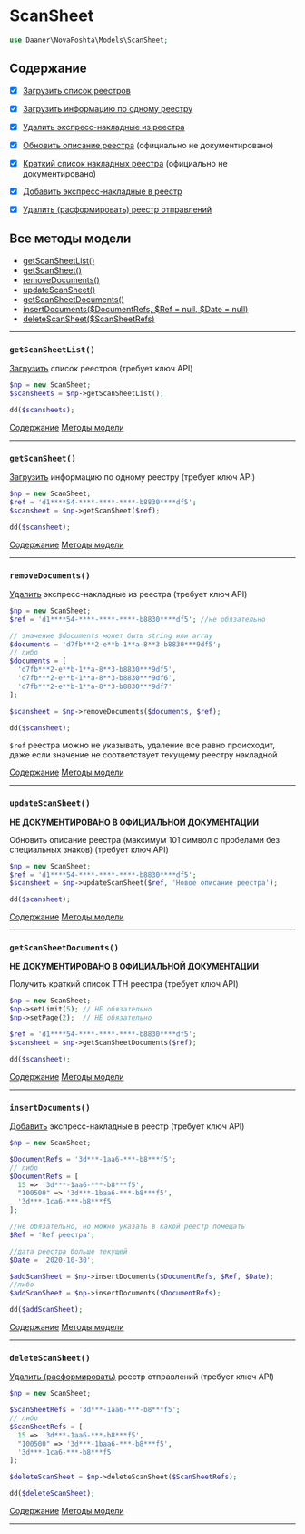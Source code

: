 # ScanSheet

```php
use Daaner\NovaPoshta\Models\ScanSheet;
```

## Содержание
- [x] [Загрузить список реестров](ScanSheet.md#getScanSheetList)
- [x] [Загрузить информацию по одному реестру](ScanSheet.md#getScanSheet)
- [x] [Удалить экспресс-накладные из реестра](ScanSheet.md#removeDocuments)
- [x] [Обновить описание реестра](ScanSheet.md#updateScanSheet) (официально не документировано)
- [x] [Краткий список накладных реестра](ScanSheet.md#getScanSheetDocuments) (официально не документировано)
- [x] [Добавить экспресс-накладные в реестр](ScanSheet.md#insertDocuments)
- [x] [Удалить (расформировать) реестр отправлений](ScanSheet.md#deleteScanSheet)


## Все методы модели
- [getScanSheetList()](#getScanSheetList)
- [getScanSheet()](#getScanSheet)
- [removeDocuments()](#removeDocuments)
- [updateScanSheet()](#updateScanSheet)
- [getScanSheetDocuments()](#getScanSheetDocuments)
- [insertDocuments($DocumentRefs, $Ref = null, $Date = null)](#insertDocuments)
- [deleteScanSheet($ScanSheetRefs)](#deleteScanSheet)

---


### `getScanSheetList()`
[Загрузить](https://devcenter.novaposhta.ua/docs/services/55662bd3a0fe4f10086ec96e/operations/556c7734a0fe4f08e8f7ce31) список реестров (требует ключ API)
```php
$np = new ScanSheet;
$scansheets = $np->getScanSheetList();

dd($scansheets);
```
[Содержание](#Содержание) [Методы модели](#Все-методы-модели)
***


### `getScanSheet()`
[Загрузить](https://devcenter.novaposhta.ua/docs/services/55662bd3a0fe4f10086ec96e/operations/556c7734a0fe4f08e8f7ce31) информацию по одному реестру (требует ключ API)
```php
$np = new ScanSheet;
$ref = 'd1****54-****-****-****-b8830****df5';
$scansheet = $np->getScanSheet($ref);

dd($scansheet);
```
[Содержание](#Содержание) [Методы модели](#Все-методы-модели)
***


### `removeDocuments()`
[Удалить](https://devcenter.novaposhta.ua/docs/services/55662bd3a0fe4f10086ec96e/operations/556c6474a0fe4f08e8f7ce2e) экспресс-накладные из реестра (требует ключ API)
```php
$np = new ScanSheet;
$ref = 'd1****54-****-****-****-b8830****df5'; //не обязательно

// значение $documents может быть string или array
$documents = 'd7fb***2-e**b-1**a-8**3-b8830***9df5';
// либо
$documents = [
  'd7fb***2-e**b-1**a-8**3-b8830***9df5',
  'd7fb***2-e**b-1**a-8**3-b8830***9df6',
  'd7fb***2-e**b-1**a-8**3-b8830***9df7'
];

$scansheet = $np->removeDocuments($documents, $ref);

dd($scansheet);
```
`$ref` реестра можно не указывать, удаление все равно происходит, даже если значение не соответствует текущему реестру накладной

[Содержание](#Содержание) [Методы модели](#Все-методы-модели)
***


### `updateScanSheet()`
__НЕ ДОКУМЕНТИРОВАНО В ОФИЦИАЛЬНОЙ ДОКУМЕНТАЦИИ__

Обновить описание реестра (максимум 101 символ с пробелами без специальных знаков) (требует ключ API)
```php
$np = new ScanSheet;
$ref = 'd1****54-****-****-****-b8830****df5';
$scansheet = $np->updateScanSheet($ref, 'Новое описание реестра');

dd($scansheet);
```
[Содержание](#Содержание) [Методы модели](#Все-методы-модели)
***


### `getScanSheetDocuments()`
__НЕ ДОКУМЕНТИРОВАНО В ОФИЦИАЛЬНОЙ ДОКУМЕНТАЦИИ__

Получить краткий список ТТН реестра (требует ключ API)
```php
$np = new ScanSheet;
$np->setLimit(5); // НЕ обязательно
$np->setPage(2);  // НЕ обязательно

$ref = 'd1****54-****-****-****-b8830****df5';
$scansheet = $np->getScanSheetDocuments($ref);

dd($scansheet);
```
[Содержание](#Содержание) [Методы модели](#Все-методы-модели)
***


### `insertDocuments()`
[Добавить](https://devcenter.novaposhta.ua/docs/services/55662bd3a0fe4f10086ec96e/operations/556c4786a0fe4f0634657b65) экспресс-накладные в реестр (требует ключ API)

```php
$np = new ScanSheet;

$DocumentRefs = '3d***-1aa6-***-b8***f5';
// либо
$DocumentRefs = [
  15 => '3d***-1aa6-***-b8***f5',
  "100500" => '3d***-1baa6-***-b8***f5',
  '3d***-1ca6-***-b8***f5'
];

//не обязательно, но можно указать в какой реестр помещать
$Ref = 'Ref реестра';

//дата реестра больше текущей
$Date = '2020-10-30';

$addScanSheet = $np->insertDocuments($DocumentRefs, $Ref, $Date);
//либо
$addScanSheet = $np->insertDocuments($DocumentRefs);

dd($addScanSheet);
```
[Содержание](#Содержание) [Методы модели](#Все-методы-модели)
***


### `deleteScanSheet()`
[Удалить (расформировать)](https://devcenter.novaposhta.ua/docs/services/55662bd3a0fe4f10086ec96e/operations/556c6a2da0fe4f08e8f7ce2f) реестр отправлений (требует ключ API)

```php
$np = new ScanSheet;

$ScanSheetRefs = '3d***-1aa6-***-b8***f5';
// либо
$ScanSheetRefs = [
  15 => '3d***-1aa6-***-b8***f5',
  "100500" => '3d***-1baa6-***-b8***f5',
  '3d***-1ca6-***-b8***f5'
];

$deleteScanSheet = $np->deleteScanSheet($ScanSheetRefs);

dd($deleteScanSheet);
```
[Содержание](#Содержание) [Методы модели](#Все-методы-модели)
***
